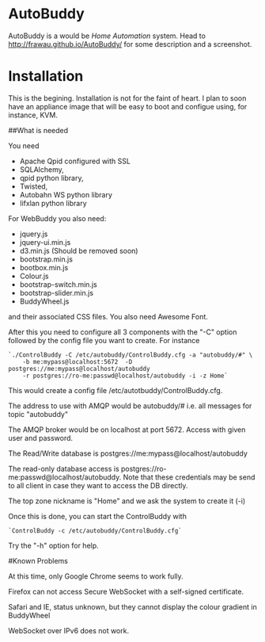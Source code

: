 # AutoBuddy

AutoBuddy is a would be *Home Automation* system. Head to http://frawau.github.io/AutoBuddy/ for some description and a screenshot.

# Installation

This is the begining. Installation is not for the faint of heart. I plan to soon have
an appliance image that will be easy to boot and configue using, for instance, KVM.

##What is needed

You need
 - Apache Qpid configured with SSL
 - SQLAlchemy, 
 - qpid python library, 
 - Twisted, 
 - Autobahn WS python library
 - lifxlan python library
 
For WebBuddy you also need:
    
 - jquery.js
 - jquery-ui.min.js
 - d3.min.js  (Should be removed soon)
 - bootstrap.min.js
 - bootbox.min.js
 - Colour.js
 - bootstrap-switch.min.js
 - bootstrap-slider.min.js
 - BuddyWheel.js
 
and their associated CSS files. You also need Awesome Font.

After this you need to configure all 3 components with the "-C" option
followed by the config file you want to create. For instance

    `./ControlBuddy -C /etc/autobuddy/ControlBuddy.cfg -a "autobuddy/#" \
        -b me:mypass@localhost:5672  -D postgres://me:mypass@localhost/autobuddy
        -r postgres://ro-me:passwd@localhost/autobuddy -i -z Home`

This would create a config file /etc/autotbuddy/ControlBuddy.cfg.

The address to use with AMQP would be autobuddy/# i.e. all messages for topic "autobuddy"

The AMQP broker would be on localhost at port 5672. Access with given user and password.

The Read/Write database is postgres://me:mypass@localhost/autobuddy

The read-only database access is postgres://ro-me:passwd@localhost/autobuddy. Note that these credentials
may be send to all client in case they want to access the DB directly.

The top zone nickname is "Home" and we ask the system to create it (-i)

Once this is done, you can start the ControlBuddy with

    `ControlBuddy -c /etc/autobuddy/ControlBuddy.cfg`
    
Try the "-h" option for help.

#Known Problems

At this time, only Google Chrome seems to work fully.

Firefox can not access Secure WebSocket with a self-signed certificate.

Safari and IE, status unknown, but they cannot display the colour gradient in BuddyWheel

WebSocket over IPv6 does not work. 

